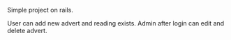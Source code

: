 Simple project on rails.

User can add new advert and reading exists.
Admin after login can edit and delete advert.